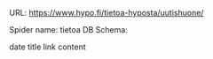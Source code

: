 URL: https://www.hypo.fi/tietoa-hyposta/uutishuone/

Spider name: tietoa
DB Schema:

date
title
link
content
